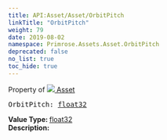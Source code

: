 ```yaml
---
title: API:Asset/Asset/OrbitPitch
linkTitle: "OrbitPitch"
weight: 79
date: 2019-08-02
namespace: Primrose.Assets.Asset.OrbitPitch
deprecated: false
no_list: true
toc_hide: true
---
```

Property of <a href="/docs/api-reference/Class/Asset"><img src="/icons/silk/default.png"/>&nbsp;Asset</a>
<pre class="method-declaration">
OrbitPitch: <a class="type" href="/docs/api-reference/System/Primitives#single">float32</a></pre>
<b>Value Type: </b>
<a class="type" href="/docs/api-reference/System/Primitives#single">float32</a>
<br/>
<b>Description: </b>